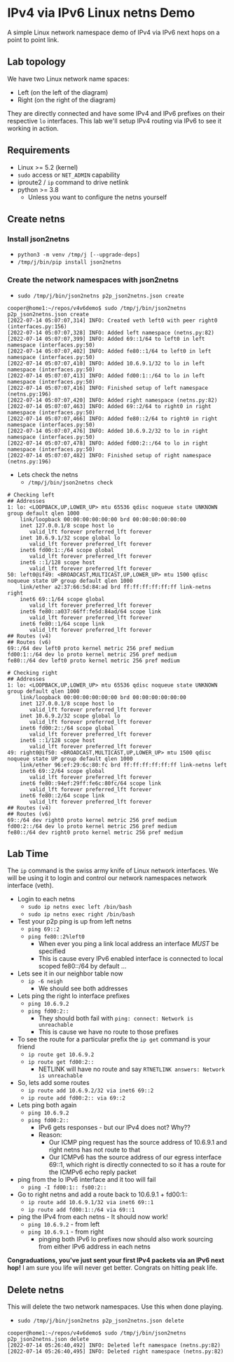 # IPv4 via IPv6 Linux netns Demo

A simple Linux network namespace demo of IPv4 via IPv6 next hops on a point to point link.

## Lab topology

We have two Linux network name spaces:

- Left (on the left of the diagram)
- Right (on the right of the diagram)

They are directly connected and have some IPv4 and IPv6 prefixes on their respective
`lo` interfaces. This lab we'll setup IPv4 routing via IPv6 to see it working in action.

## Requirements

- Linux >= 5.2 (kernel)
- `sudo` access or `NET_ADMIN` capability
- iproute2 / `ip` command to drive netlink
- python >= 3.8
  - Unless you want to configure the netns yourself

## Create netns

### Install json2netns

- `python3 -m venv /tmp/j [--upgrade-deps]`
- `/tmp/j/bin/pip install json2netns`

### Create the network namespaces with json2netns

- `sudo /tmp/j/bin/json2netns p2p_json2netns.json create`

```console
cooper@home1:~/repos/v4v6demo$ sudo /tmp/j/bin/json2netns p2p_json2netns.json create
[2022-07-14 05:07:07,314] INFO: Created veth left0 with peer right0 (interfaces.py:156)
[2022-07-14 05:07:07,328] INFO: Added left namespace (netns.py:82)
[2022-07-14 05:07:07,399] INFO: Added 69::1/64 to left0 in left namespace (interfaces.py:50)
[2022-07-14 05:07:07,402] INFO: Added fe80::1/64 to left0 in left namespace (interfaces.py:50)
[2022-07-14 05:07:07,410] INFO: Added 10.6.9.1/32 to lo in left namespace (interfaces.py:50)
[2022-07-14 05:07:07,413] INFO: Added fd00:1::/64 to lo in left namespace (interfaces.py:50)
[2022-07-14 05:07:07,416] INFO: Finished setup of left namespace (netns.py:196)
[2022-07-14 05:07:07,420] INFO: Added right namespace (netns.py:82)
[2022-07-14 05:07:07,463] INFO: Added 69::2/64 to right0 in right namespace (interfaces.py:50)
[2022-07-14 05:07:07,466] INFO: Added fe80::2/64 to right0 in right namespace (interfaces.py:50)
[2022-07-14 05:07:07,476] INFO: Added 10.6.9.2/32 to lo in right namespace (interfaces.py:50)
[2022-07-14 05:07:07,478] INFO: Added fd00:2::/64 to lo in right namespace (interfaces.py:50)
[2022-07-14 05:07:07,482] INFO: Finished setup of right namespace (netns.py:196)
```

- Lets check the netns
  - `/tmp/j/bin/json2netns check`

```console
# Checking left
## Addresses
1: lo: <LOOPBACK,UP,LOWER_UP> mtu 65536 qdisc noqueue state UNKNOWN group default qlen 1000
    link/loopback 00:00:00:00:00:00 brd 00:00:00:00:00:00
    inet 127.0.0.1/8 scope host lo
       valid_lft forever preferred_lft forever
    inet 10.6.9.1/32 scope global lo
       valid_lft forever preferred_lft forever
    inet6 fd00:1::/64 scope global 
       valid_lft forever preferred_lft forever
    inet6 ::1/128 scope host 
       valid_lft forever preferred_lft forever
50: left0@if49: <BROADCAST,MULTICAST,UP,LOWER_UP> mtu 1500 qdisc noqueue state UP group default qlen 1000
    link/ether a2:37:66:5d:84:ad brd ff:ff:ff:ff:ff:ff link-netns right
    inet6 69::1/64 scope global 
       valid_lft forever preferred_lft forever
    inet6 fe80::a037:66ff:fe5d:84ad/64 scope link 
       valid_lft forever preferred_lft forever
    inet6 fe80::1/64 scope link 
       valid_lft forever preferred_lft forever
## Routes (v4)
## Routes (v6)
69::/64 dev left0 proto kernel metric 256 pref medium
fd00:1::/64 dev lo proto kernel metric 256 pref medium
fe80::/64 dev left0 proto kernel metric 256 pref medium

# Checking right
## Addresses
1: lo: <LOOPBACK,UP,LOWER_UP> mtu 65536 qdisc noqueue state UNKNOWN group default qlen 1000
    link/loopback 00:00:00:00:00:00 brd 00:00:00:00:00:00
    inet 127.0.0.1/8 scope host lo
       valid_lft forever preferred_lft forever
    inet 10.6.9.2/32 scope global lo
       valid_lft forever preferred_lft forever
    inet6 fd00:2::/64 scope global 
       valid_lft forever preferred_lft forever
    inet6 ::1/128 scope host 
       valid_lft forever preferred_lft forever
49: right0@if50: <BROADCAST,MULTICAST,UP,LOWER_UP> mtu 1500 qdisc noqueue state UP group default qlen 1000
    link/ether 96:ef:29:6c:80:fc brd ff:ff:ff:ff:ff:ff link-netns left
    inet6 69::2/64 scope global 
       valid_lft forever preferred_lft forever
    inet6 fe80::94ef:29ff:fe6c:80fc/64 scope link 
       valid_lft forever preferred_lft forever
    inet6 fe80::2/64 scope link 
       valid_lft forever preferred_lft forever
## Routes (v4)
## Routes (v6)
69::/64 dev right0 proto kernel metric 256 pref medium
fd00:2::/64 dev lo proto kernel metric 256 pref medium
fe80::/64 dev right0 proto kernel metric 256 pref medium
```

## Lab Time

The `ip` command is the swiss army knife of Linux network interfaces.
We will be using it to login and control our network namespaces network interface (veth).

- Login to each netns
  - `sudo ip netns exec left /bin/bash`
  - `sudo ip netns exec right /bin/bash`
- Test your p2p ping is up from left netns
  - `ping 69::2`
  - `ping fe80::2%left0`
    - When ever you ping a link local address an interface *MUST* be specified
    - This is cause every IPv6 enabled interface is connected to local scoped fe80::/64 by default ...
- Lets see it in our neighbor table now
  - `ip -6 neigh`
    - We should see both addresses
- Lets ping the right lo interface prefixes
  - `ping 10.6.9.2`
  - `ping fd00:2::`
    - They should both fail with `ping: connect: Network is unreachable`
    - This is cause we have no route to those prefixes
- To see the route for a particular prefix the `ip get` command is your friend
  - `ip route get 10.6.9.2`
  - `ip route get fd00:2::`
    - NETLINK will have no route and say `RTNETLINK answers: Network is unreachable`
- So, lets add some routes
  - `ip route add 10.6.9.2/32 via inet6 69::2`
  - `ip route add fd00:2:: via 69::2`
- Lets ping both again
  - `ping 10.6.9.2`
  - `ping fd00:2::`
    - IPv6 gets responses - but our IPv4 does not? Why??
    - Reason:
      - Our ICMP ping request has the source address of 10.6.9.1 and right netns has not route to that
      - Our ICMPv6 has the source address of our egress interface 69::1, which right is directly connected
        to so it has a route for the ICMPv6 echo reply packet
- ping from the lo IPv6 interface and it too will fail
  - `ping -I fd00:1:: fs00:2::`
- Go to right netns and add a route back to 10.6.9.1 + fd00:1::
  - `ip route add 10.6.9.1/32 via inet6 69::1`
  - `ip route add fd00:1::/64 via 69::1`
- ping the IPv4 from each netns - It should now work!
  - `ping 10.6.9.2` - from left
  - `ping 10.6.9.1` - from right
    - pinging both IPv6 lo prefixes now should also work sourcing from either IPv6 address in each netns

**Congraduations, you've just sent your first IPv4 packets via an IPv6 next hop!**
I am sure you life will never get better. Congrats on hitting peak life.

## Delete netns

This will delete the two network namespaces. Use this when done playing.

- `sudo /tmp/j/bin/json2netns p2p_json2netns.json delete`

```console
cooper@home1:~/repos/v4v6demo$ sudo /tmp/j/bin/json2netns p2p_json2netns.json delete
[2022-07-14 05:26:40,492] INFO: Deleted left namespace (netns.py:82)
[2022-07-14 05:26:40,495] INFO: Deleted right namespace (netns.py:82)
```
